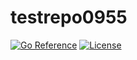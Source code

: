 # testrepo0955

[![Go Reference][pkgsitebadge]][pkgsite]
[![License][licensebadge]](LICENSE)

[licensebadge]: https://img.shields.io/github/license/seankhliao/testrepo0955.svg?style=flat-square
[pkgsitebadge]: https://pkg.go.dev/badge/go.seankhliao.com/testrepo0955.svg
[pkgsite]: https://pkg.go.dev/go.seankhliao.com/testrepo0955

